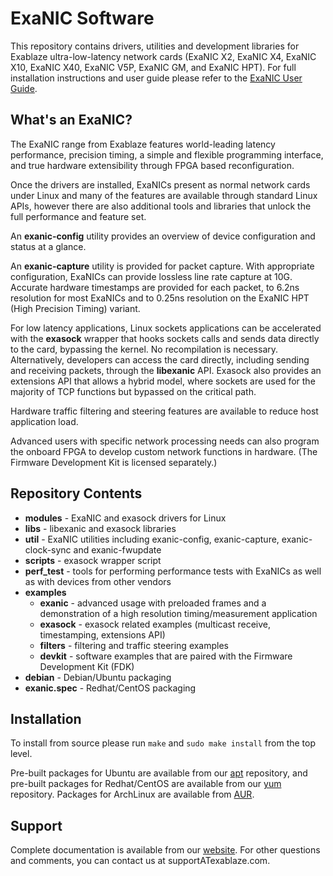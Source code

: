 ExaNIC Software
===============
This repository contains drivers, utilities and development libraries for Exablaze ultra-low-latency network cards (ExaNIC X2, ExaNIC X4, ExaNIC X10, ExaNIC X40, ExaNIC V5P, ExaNIC GM, and ExaNIC HPT). For full installation instructions and user guide please refer to the [ExaNIC User Guide](http://exablaze.com/docs/exanic/user-guide/).

What's an ExaNIC?
-----------------
The ExaNIC range from Exablaze features world-leading latency performance, precision timing, a simple and flexible programming interface, and true hardware extensibility through FPGA based reconfiguration.

Once the drivers are installed, ExaNICs present as normal network cards under Linux and many of the features are available through standard Linux APIs, however there are also additional tools and libraries that unlock the full performance and feature set.

An **exanic-config** utility provides an overview of device configuration and status at a glance.

An **exanic-capture** utility is provided for packet capture.  With appropriate configuration, ExaNICs can provide lossless line rate capture at 10G.  Accurate hardware timestamps are provided for each packet, to 6.2ns resolution for most ExaNICs and to 0.25ns resolution on the ExaNIC HPT (High Precision Timing) variant.

For low latency applications, Linux sockets applications can be accelerated with the **exasock** wrapper that hooks sockets calls and sends data directly to the card, bypassing the kernel.  No recompilation is necessary.  Alternatively, developers can access the card directly, including sending and receiving packets, through the **libexanic** API.  Exasock also provides an extensions API that allows a hybrid model, where sockets are used for the majority of TCP functions but bypassed on the critical path.

Hardware traffic filtering and steering features are available to reduce host application load.

Advanced users with specific network processing needs can also program the onboard FPGA to develop custom network functions in hardware.  (The Firmware Development Kit is licensed separately.)

Repository Contents
-------------------
- **modules** - ExaNIC and exasock drivers for Linux
- **libs** - libexanic and exasock libraries
- **util** - ExaNIC utilities including exanic-config, exanic-capture, exanic-clock-sync and exanic-fwupdate
- **scripts** - exasock wrapper script
- **perf_test** - tools for performing performance tests with ExaNICs as well as with devices from other vendors
- **examples** 
	- **exanic** - advanced usage with preloaded frames and a demonstration of a high resolution timing/measurement application
	- **exasock** - exasock related examples (multicast receive, timestamping, extensions API)
	- **filters** - filtering and traffic steering examples
	- **devkit** - software examples that are paired with the Firmware Development Kit (FDK)
- **debian** - Debian/Ubuntu packaging
- **exanic.spec** - Redhat/CentOS packaging

Installation
------------
To install from source please run ``make`` and ``sudo make install`` from the top level.

Pre-built packages for Ubuntu are available from our [apt](http://www.exablaze.com/downloads/apt/) repository, and pre-built packages for Redhat/CentOS are available from our [yum](http://www.exablaze.com/downloads/yum/) repository.  Packages for ArchLinux are available from [AUR](https://aur.archlinux.org/packages/exanic/).

Support
-------
Complete documentation is available from our [website](http://exablaze.com/docs/exanic/user-guide/).  For other questions and comments, you can contact us at supportATexablaze.com.

